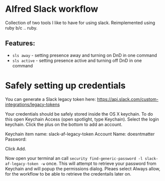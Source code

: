 # Alfred Slack workflow

Collection of two tools I like to have for using slack. Reimplemented using ruby b/c .. ruby.

## Features:

* `sls away` - setting presence away and turning on DnD in one command
* `sls active` - setting presence active and turning off DnD in one command


# Safely setting up credentials

You can generate a Slack legacy token here: https://api.slack.com/custom-integrations/legacy-tokens

Your credentials should be safely stored inside the OS X keychain.
To do this open Keychain Access (open spotlight, type Keychain). Select the login keychain.
Click the plus on the bottom to add an account.

Keychain item name: slack-af-legacy-token Account Name: doesntmatter Password: <yourlegacytoken>

Click Add.

Now open your terminal an call `security find-generic-password -l slack-af-legacy-token -w` once.
This will attempt to retrieve your password from Keychain and will popup the permissions dialog.
Pleaes select Always allow, for the workflow to be able to retrieve the credentails later on.
